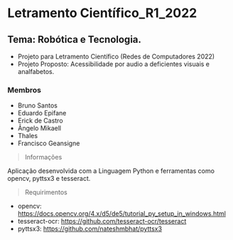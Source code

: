 # Letramento Científico_R1_2022
## Tema: Robótica e Tecnologia.

* Projeto para Letramento Científico (Redes de Computadores 2022)
* Projeto Proposto: Acessibilidade por audio a deficientes visuais e analfabetos.

### Membros

- Bruno Santos
- Eduardo Epifane
- Erick de Castro
- Ângelo Mikaell
- Thales
- Francisco Geansigne

> Informações

Aplicação desenvolvida com a Linguagem Python e ferramentas como opencv, pyttsx3 e tesseract.

> Requirimentos

* opencv: https://docs.opencv.org/4.x/d5/de5/tutorial_py_setup_in_windows.html
* tesseract-ocr: https://github.com/tesseract-ocr/tesseract
* pyttsx3: https://github.com/nateshmbhat/pyttsx3
